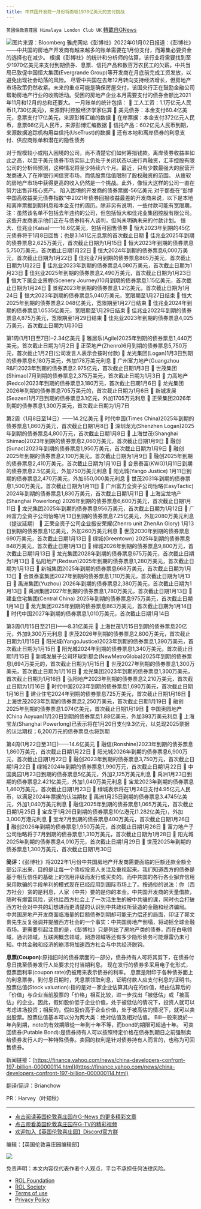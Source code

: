 ```yaml
---
title: 中共国开发商一月份将面临1970亿美元的支付挑战
---
```

`英國倫敦喜莊園 Himalaya London Club UK` [轉載自GNews](https://gnews.org/zh-hans/1816863/)

![](https://s.yimg.com/ny/api/res/1.2/_NSTB7v5clwhrt4vNbRgTg--/YXBwaWQ9aGlnaGxhbmRlcjt3PTk2MDtoPTU3NjtjZj13ZWJw/https://s.yimg.com/uu/api/res/1.2/QEG2TKdbSKGh6c8800Hsnw--~B/aD03Nzg7dz0xMjk2O2FwcGlkPXl0YWNoeW9u/https://media.zenfs.com/en/bloomberg_markets_842/b2904000eb0f5603f466c7277c8e9854)图片来源：Bloomberg
雅虎网站《彭博社》2022年01月02日报道：《彭博社》——中共国的房地产开发商有越来越多的账单需要在1月份支付，而筹集必要资金的选择也在减少。
根据《彭博社》的统计和分析师的估算，该行业将需要找到至少1970亿美元来支付到期债券、息票、信托产品和数百万农民工的欠薪。中共当局已敦促中国恒大集团(Evergrande Group)等开发商在月底前完成工资发放，以避免出现社会动荡的风险。
尽管中共国在去年12月转向支持经济增长，但房地产市场政策仍然收紧。未来的重点可能是确保房屋交付，该国央行正在鼓励金融公司帮助房地产行业的收购活动。受困的房地产企业本月需要支付的债券金额比2021年11月和12月的总和还要大。
一月账单的统计包括：
 工人工资：1.1万亿元人民币(1,730亿美元)，来源野村控股经济学家估算
 美元债券：本金支付60.4亿美元，息票支付17亿美元，来源彭博汇编的数据
 在岸票据：本金支付372亿元人民币，息票66亿元人民币，来源彭博汇编数据
 信托产品：602亿元人民币到期，来源数据追踪机构用益信托(UseTrust)的数据
 还有本地和离岸债券的利息支付、供应商账单和潜在的隐性债务

对于规模较小或陷入困境的公司，尚不清楚它们如何筹措钱款。离岸债券收益率如此之高，以至于美元债券市场实际上仍处于关闭状态以进行再融资，汇丰控股有限公司的分析师预测，这种情况将至少持续六个月。最近，只有少数最强大的民营开发商进入了在岸银行间信贷市场，而低股票估值限制了股权融资的范围。
从疲软的房地产市场中获得更高的收入仍然是一个挑战。此外，像恒大这样的公司一直在努力出售非核心资产。
陷入困境的开发商的债券票据-56亿美元
对于那些在“彭博中国高收益美元债券指数”中2021年债券回报收益最差的开发商来说，以下是本地和离岸票据到期利息和本金支付的周历。除非另有说明，一些付款可能有宽限期。
注：虽然该名单不包括去年违约的公司，但包括恒大和佳兆业集团控股有限公司。这些开发商表示他们正在与债券持有人谈判，但尚未明确未来的付款计划。
恒大、佳兆业(Kaisa)——16.6亿美元，包括可回售债券
 恒大2023年到期的45亿元债券将于1月8日回售；也是3.141亿元息票的首次截止日期
 佳兆业2025年到期的债券票息2,625万美元，首次截止日期为1月15日
 恒大2023年到期的债券票息5,750万美元，首次截止日期1月22日
 恒大2024年到期的债券票息6,000万美元，首次截止日期为1月22日
 佳兆业7月到期的债券票息865万美元，首次截止日期为1月22日
 佳兆业2023年到期的债券票息4,080万美元，首次截止日期为1月23日
 佳兆业2025年到期的债券票息2,490万美元，首次截止日期为1月23日
 恒大下属企业景程(Scenery Journey)10月到期的债券票息1.15亿美元，首次截止日期为1月24日
 景程2023年到期的债券票息1.2亿美元，首次截止日期为1月24日
 恒大2023年到期的债券票息5,040万美元，宽限期至1月27日结束
 恒大2025年到期的债券票息2.048亿美元，宽限期至1月27日结束
 佳兆业2024年到期的债券票息1.0535亿美元，宽限期至1月29日结束
 佳兆业2022年到期的债券票息4,875万美元，宽限期至1月29日结束
 佳兆业2023年到期的债券票息4,025万美元，首次截止日期为1月30日

第1周(1月1日至7日)–2.34亿美元
 雅居乐(Agile)2025年到期的债券票息1,440万美元，首次截止日期为1月2日
 正荣地产(Zhenro)6月到期的债券票息5,750万元，首次截止1月2日(公司发言人表示会按时付款)
 龙光集团(Logan)1月3日到期的债券票息6,180万美元，外加178万美元利息
 广州富力地产(Guangzhou R&F)2023年到期的债券票息2.975亿元，首次截止日期1月3日
 世茂集团(Shimao)7月到期的债券票息2,375万美元，首次截止日期为1月3日
 力高地产(Redco)2023年到期的债券票息3,180万元，首次截止日期1月6日
 龙光集团2026年到期的债券票息705万美元的，首次截止日期为1月6日
 新城发展(Seazen)1月7日到期的债券票息3.1亿元，外加1705万元利息
 正荣集团2026年到期的债券票息1,300万美元，首次截止日期为1月7日

第2周（1月8日至14日）——14.2亿美元
 时代中国(Times China)2025年到期的债券票息1,860万美元，首次截止日期1月8日
 深圳龙光(Shenzhen Logan)2025年到期的债券票息4,800万元，首次截止日期1月8日
 上海世茂(Shanghai Shimao)2023年到期的债券票息2,060万美元，首次截止日期1月9日
 融创(Sunac)2023年到期的债券票息1,950万美元，首次截止日期为1月9日
 融创2025年到期的债券票息2,100万美元，首次截止日期为1月9日
 融创2025年到期的债券票息2,410万美元，首次截止日期为1月10日
 合景泰富(KWG)1月11日到期的债券票息2.5亿美元，外加750万美元利息
 阳光城(Yango Justice) 1月11日到期的债券票息2,470万美元，外加650,000美元利息
 世茂2031年到期的债券票息1,500万美元，首次截止日期为1月11日
 广州富力全资子公司怡略(EasyTactic) 2024年到期的债券票息1,830万美元，首次截止日期1月11日
 上海宝龙地产(Shanghai Powerlong) 2026年到期的债券票息6,600万美元，首次截止日期1月11日
 龙光集团2025年到期的债券票息956万美元，首次截止日期为1月12日
 广州富力全资子公司怡略1月13日到期的债券票息7.25亿美元，外加2080万美元利息（提议延期）
 正荣全资子公司企业振安荣耀(Zhenro unit ZhenAn Glory) 1月13日到期的债券票息1亿美元，外加260万美元利息
 世茂2030年到期的债券票息690万美元，首次截止日期1月13日
 绿城(Greentown) 2025年到期的债券票息848万美元，首次截止日期1月13日
 绿城2026年到期的债券票息9,800万元，首次截止日期1月13日
 龙光集团2028年到期的债券票息675万美元，首次截止日期为1月13日
 弘阳地产(Redsun)2025年到期的债券票息1,280万美元，首次截止日期为1月13日
 新城集团2025年到期的债券票息668万美元，首次截止日期为1月13日
 合景泰富集团2027年到期的债券票息1,110万美元，首次截止日期为1月13日
 禹洲集团(Yuzhou) 2026年到期的债券票息2,380万美元，首次截止日期为1月13日
 禹洲集团2027年到期的债券票息1,780万美元，首次截止日期1月13日
 建业住宅集团(Central China) 2025年到期的债券票息975万美元，首次截止日期1月14日
 龙光集团2025年到期的债券票息863万美元，首次截止日期为1月14日
 时代中国2027年到期的债券票息1,010万美元，首次截止日期1月14日

第3周(1月15日至21日)——8.31亿美元
 上海世茂1月15日到期的债券票息20亿元，外加9,300万元利息
 世茂2026年到期的债券票息2,800万美元，首次截止日期为1月15日
 阳光城(YangoJustice)2023年到期的债券票息1,390万美元，首次截止日期为1月15日
 阳光城2024年到期的债券票息1,340万美元，首次截止日期1月15日
 新城发展子公司环球新都会(NewMetroGloba)2025年到期的债券票息l,694万美元的，首次截止日期为1月15日
 世茂2027年到期的债券票息1,300万美元，首次截止日期为1月16日
 龙光集团2023年到期的债券票息1,300万美元，首次截止日期为1月16日
 弘阳地产2023年到期的债券票息2,210万美元，首次截止日期为1月16日
 时代中国2023年到期的债券票息1,690万美元，首次截止日期1月16日
 建业住宅2024年到期的债券票息725万美元，首次截止日期1月16日
 上海世茂2023年到期的债券票息2,250万美元，首次截止日期1月19日
 融创2025年到期的债券票息1.074亿美元，首次截止日期1月19日
 中国奥园地产(China Aoyuan)1月20日到期的债券票息1.88亿美元，外加393万美元利息
 上海宝龙(Shanghai Powerlong)已表示将在1月20日支付9.3亿元，以兑现2025票据的认沽期权；6,200万元的债券票息也将到期

第4周(1月22日至31日)——14.6亿美元
 融信(Ronshine)2023年到期的债券票息1,860万美元，首次截止日期1月22日
 阳光城2026年到期的债券票息6,900万元，首次截止日期1月22日
 融创2023年到期的债券票息3,750万元，首次截止日期1月22日
 绿城2024年到期的债券票息1,990万元，首次截止日期1月22日
 中国奥园1月23日到期的债券票息5亿美元，外加2,125万美元利息
 禹洲1月23日到期的债券票息2.421亿美元，外加1,040万美元利息
 宝龙2023年到期的债券票息1,460万美元，首次截止日期1月23日
 绿城表示将在1月24日支付4.95亿元人民币，以满足2024年票据的认沽期权
 禹洲1月25日到期的债券票息3.4745亿美元，外加1,040万美元利息
 融信2025年到期的债券票息1,065万美元，首次截止日期1月25日
 宝龙于1月26日到期的债券票息10亿港元(1.282亿美元)，外加3,000万港元利息
 宝龙7月到期的债券票息400万美元，首次截止日期1月26日
 融创2026年到期的债券票息1,950万美元，首次截止日期1月26日
 富力地产子公司怡略将于7月到期的债券票息1,310万美元，首次截止日期为1月28日
 阳光城2025年到期的债券票息4,010万元，首次截止日期1月29日
 世茂2025年到期的债券票息1,300万美元，首次截止日期1月30日

**简评**：《彭博社》将2022年1月份中共国房地产开发商需要面临的巨额还款金额全部公示出来，目的是让每一个债权投资人关注及重视起来。我们知道西方的债券是基于相互信任的基础上的信用评级而发行或买卖的。而中共国的各行各业摒弃信用采用欺骗的手段牟利的模式现在已经应用到国际市场上了。按通俗的说法：你（西方社会）贪的是利息，人家（中共）要的是你的本金。中共国开发商的天量借款，随时有爆雷风险，这也给西方社会上了一次活生生的被中共骗的课，同时也会打破西方社会对中共的幻想进而更清楚的认识到中共政权所营造的金融和经济骗局。
中共国房地产开发商面临海量的巨额债券到期却可能无力偿还的局面，印证了郭文贵先生反复强调并提醒西方社会的一个事实：中共国房地产倒塌，将动摇全球金融市场。更需要引起注意的是，《彭博社》只是列出了房地产类的债券，而在白电领域，通讯领域，互联网概念领域，网游领域等还有多少隐形债务可能爆雷仍未可知。中共金融和经济的崩溃将加速西方社会与中共经济脱钩。

**息票(Coupon)**:原指旧时的债券票面的一部分，债券持有人可将其剪下，在债券付息日携至债券发行人处要求兑付当期利息。 现在发行的债券多采用电子化形式，但票面利率(coupon rate)仍被用来表示债券的利率。 息票是附印于各种债券面上的利息票券，到付息日期时，凭息票领取利息，证明付款人应支付利息的证明书。
股票估值(Stock valuation):指的是对一家企业估算其内在的价值，经由估算后的「价值」与企业当前股票的「价格」相互比较，进一步找出「被低估」或「被高估」的企业。因此，假如股价低于企业价值，处于被低估的情况下，投资人就可以考虑进场投资；相反的，假如股价高于企业价值，处于被高估的情况下，就可以卖出股票。股票估值基本可以分为两大类：绝对估值及相对估值。
Bill一般來說於一年內到期，note的有效期限從一年到十年不等，而bond的期限可超過十年。
可卖回债券(Putable Bond):是债券持有人可以按照特定价格在债券到期日之前强制卖给债券发行人的一种特殊债券。卖回的权利是针对债券持有人而言的，也称为可回售债券。

新闻链接：[https://finance.yahoo.com/news/china-developers-confront-197-billion-000000114.html](https://finance.yahoo.com/news/china-developers-confront-197-billion-000000114.html)

翻译/简评：Brianchow

PR：Harvey（叶知秋）

* * *

- [点击阅读英国伦敦喜庄园在G-News 的更多精彩文章](https://gnews.org/zh-hans/author/himalaya_hawk/)
- [点击观看英国伦敦喜庄园在G-TV的精彩视频](https://gtv.org/web/#/UserInfo/5ee680a45bd6f123dd104807)
- [欢迎加入【英国伦敦喜庄园】Discord官方群](https://discord.gg/VsNaHaMUsy)


编辑：【英国伦敦喜庄园编辑部】

![](https://assets.gnews.org/wp-content/uploads/2021/08/41bf97c0-3bb2-4a07-ad75-91b96dc3203c.jpg)

 

免责声明：本文内容仅代表作者个人观点，平台不承担任何法律风险。

- [ROL Foundation](https://rolfoundation.org/)
- [ROL Society](https://rolsociety.org/)
- [Terms of use](https://gnews.org/terms-of-use-3/)
- [Privacy Policy](https://gnews.org/privacy-policy/)
